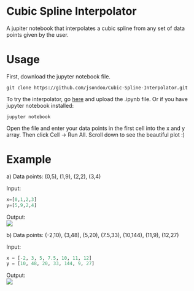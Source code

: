 # Cubic Spline Interpolator
A jupiter notebook that interpolates a cubic spline from any set of data points given by the user.

# Usage
First, download the jupyter notebook file.
```
git clone https://github.com/jsondoo/Cubic-Spline-Interpolator.git
```
To try the interpolator, go [here](https://try.jupyter.org) and upload the .ipynb file. 
Or if you have jupyter notebook installed:
```
jupyter notebook
```

Open the file and enter your data points in the first cell into the x and y array. Then click Cell -> Run All. Scroll down to see the beautiful plot :)

# Example
a) Data points: (0,5), (1,9), (2,2), (3,4)

Input:
```python
x=[0,1,2,3]
y=[5,9,2,4]
```
Output:
<br><img src="https://cloud.githubusercontent.com/assets/21695878/23107736/8d44e412-f6b7-11e6-8dc3-b850ca960a4a.png"/>

b) Data points: (-2,10), (3,48), (5,20), (7.5,33), (10,144), (11,9), (12,27)

Input:
```python
x = [-2, 3, 5, 7.5, 10, 11, 12]    
y = [10, 48, 20, 33, 144, 9, 27]
```
Output:
<br><img src="https://cloud.githubusercontent.com/assets/21695878/23107812/e05d2afa-f6b8-11e6-8467-c5adffa9837b.png"/>
